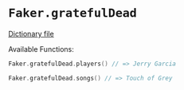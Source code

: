 # `Faker.gratefulDead`

[Dictionary file](../src/main/resources/locales/en/grateful_dead.yml)

Available Functions:  
```kotlin
Faker.gratefulDead.players() // => Jerry Garcia

Faker.gratefulDead.songs() // => Touch of Grey
```
